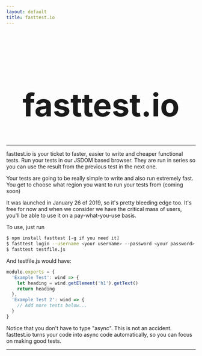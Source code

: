 ```yaml
---
layout: default
title: fasttest.io
---
```


<div style="height:2em"></div>

<style>
@media screen and (max-width: 800px) {
    #title {
        font-size: 3em !important;
    }
}
</style>

<h1 id="title" style="text-align: center; font-size: 6em">fasttest.io</h1>

<hr>

fasttest.io is your ticket to faster, easier to write and cheaper functional tests. Run your tests in our JSDOM based browser. They are run in series so you can use the result from the previous test in the next one.

Your tests are going to be really simple to write and also run extremely fast. You get to choose what region you want to run your tests from (coming soon)

It was launched in January 26 of 2019, so it's pretty bleeding edge too. It's free for now and when we consider we have the critical mass of users, you'll be able to use it on a pay-what-you-use basis.

To use, just run

```bash
$ npm install fasttest [-g if you need it]
$ fasttest login --username <your username> --password <your password>
$ fasttest testfile.js
```

And testfile.js would have:

```js
module.exports = {
  'Example Test': wind => {
    let heading = wind.getElement('h1').getText()
    return heading
  },
  'Example Test 2': wind => {
    // Add more tests below...
  }
}
```

Notice that you don't have to type "async". This is not an accident. fasttest.io turns your code into async code automatically, so you can focus on making good tests.

<hr>

